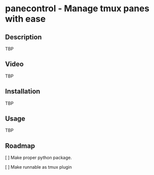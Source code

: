 # panecontrol - Manage tmux panes with ease

## Description

TBP

## Video

TBP

## Installation 

TBP 

## Usage 

TBP

## Roadmap

[ ] Make proper python package.

[ ] Make runnable as tmux plugin


